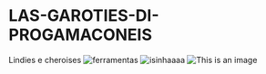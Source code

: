 # LAS-GAROTIES-DI-PROGAMACONEIS
Lindies e cheroises
![ferramentas](https://img.elo7.com.br/product/zoom/12F68F1/apliques-manny-e-as-ferramentas-manny-e-as-ferramentas.jpg)
![isinhaaaa](https://i.pinimg.com/originals/40/ec/c8/40ecc87373aab2b3197673fd3bbc9a29.jpg)
![This is an image](https://i.pinimg.com/564x/75/48/7b/75487bc322a17439b2a244c51205709b.jpg)
